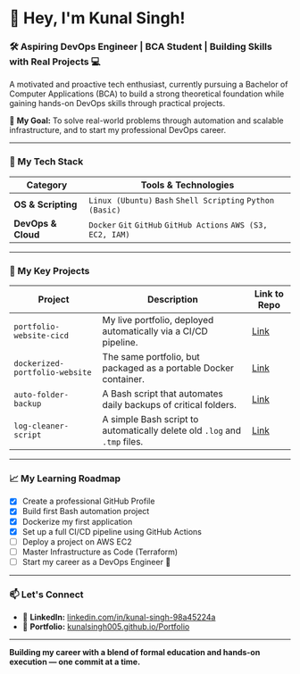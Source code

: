 # 👋 Hey, I'm Kunal Singh!

### 🛠️ Aspiring DevOps Engineer | BCA Student | Building Skills with Real Projects 💻
A motivated and proactive tech enthusiast, currently pursuing a Bachelor of Computer Applications (BCA) to build a strong theoretical foundation while gaining hands-on DevOps skills through practical projects.

🎯 **My Goal:** To solve real-world problems through automation and scalable infrastructure, and to start my professional DevOps career.

---

### 🧰 My Tech Stack

| Category          | Tools & Technologies                                       |
|-------------------|------------------------------------------------------------|
| **OS & Scripting** | `Linux (Ubuntu)` `Bash` `Shell Scripting` `Python (Basic)` |
| **DevOps & Cloud** | `Docker` `Git` `GitHub` `GitHub Actions` `AWS (S3, EC2, IAM)`|

---
### 🚀 My Key Projects

| Project                       | Description                                                                  | Link to Repo                                                                |
|-------------------------------|------------------------------------------------------------------------------|-----------------------------------------------------------------------------|
| `portfolio-website-cicd`      | My live portfolio, deployed automatically via a CI/CD pipeline.            | [Link](https://github.com/KunalSingh005/portfolio-website-cicd)             |
| `dockerized-portfolio-website`| The same portfolio, but packaged as a portable Docker container.             | [Link](https://github.com/KunalSingh005/dockerized-portfolio-website)       |
| `auto-folder-backup`          | A Bash script that automates daily backups of critical folders.              | [Link](https://github.com/KunalSingh005/auto-folder-backup)                 |
| `log-cleaner-script`          | A simple Bash script to automatically delete old `.log` and `.tmp` files.      | [Link](https://github.com/KunalSingh005/log-cleaner-script)                 |
---

### 📈 My Learning Roadmap

- [x] Create a professional GitHub Profile
- [x] Build first Bash automation project
- [x] Dockerize my first application
- [x] Set up a full CI/CD pipeline using GitHub Actions
- [ ] Deploy a project on AWS EC2
- [ ] Master Infrastructure as Code (Terraform)
- [ ] Start my career as a DevOps Engineer 💼

---

### 📫 Let's Connect

- 🔗 **LinkedIn:** [linkedin.com/in/kunal-singh-98a45224a](https://www.linkedin.com/in/kunal-singh-98a45224a)
- 💼 **Portfolio:** [kunalsingh005.github.io/Portfolio](https://kunalsingh005.github.io/portfolio-website-cicd/)

---

**Building my career with a blend of formal education and hands-on execution — one commit at a time.**
